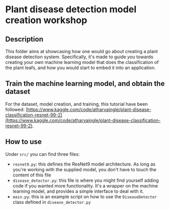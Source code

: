# Plant disease detection model creation workshop

## Description

This folder aims at showcasing how one would go about creating a plant disease detection system. Specifically, it's made to guide *you* towards creating your own machine learning model that does the classification of the plant leafs, and how you would start to embed it into an application.

## Train the machine learning model, and obtain the dataset

For the dataset, model creation, and training, this tutorial have been followed: [https://www.kaggle.com/code/atharvaingle/plant-disease-classification-resnet-99-2](https://www.kaggle.com/code/atharvaingle/plant-disease-classification-resnet-99-2).

## How to use

Under `src/` you can find three files:
- `resnet9.py`: this defines the ResNet9 model architecture. As long as you're working with the supplied model, you don't have to touch the content of this file
- `disease_detector.py`: this file is where you might find yourself adding code if you wanted more functionality. It's a wrapper on the machine learning model, and provides a simple interface to deal with it.
- `main.py`: this is an example script on how to use the `DiseaseDetector` class defined in `disease_detector.py`

